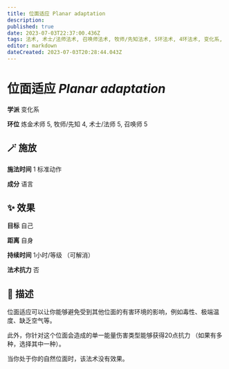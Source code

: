 ```yaml
---
title: 位面适应 Planar adaptation
description: 
published: true
date: 2023-07-03T22:37:00.436Z
tags: 法术, 术士/法师法术, 召唤师法术, 牧师/先知法术, 5环法术, 4环法术, 变化系, 炼金术师法术
editor: markdown
dateCreated: 2023-07-03T20:28:44.043Z
---
```


# **位面适应** *Planar adaptation*

**学派** 变化系 

**环位** 炼金术师 5, 牧师/先知 4, 术士/法师 5, 召唤师 5

## 🪄 施放

**施法时间** 1 标准动作

**成分** 语言

## ✨ 效果 

**目标** 自己 

**距离** 自身  

**持续时间** 1小时/等级 （可解消） 

**法术抗力** 否

## 📖 描述

位面适应可以让你能够避免受到其他位面的有害环境的影响，例如毒性、极端温度、缺乏空气等。

此外，你针对这个位面会造成的单一能量伤害类型能够获得20点抗力 （如果有多种，选择其中一种）。

当你处于你的自然位面时，该法术没有效果。
    